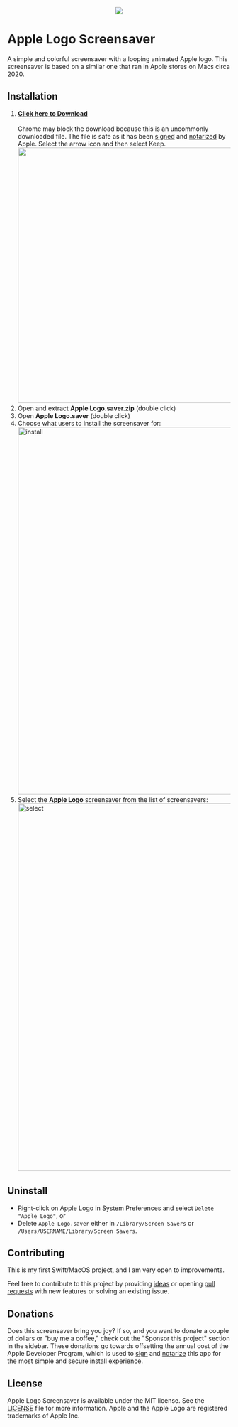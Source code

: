  <p align="center">
  <img src="https://user-images.githubusercontent.com/1007085/235318017-180160bc-756e-4905-b487-612675dede30.gif"/> 
 </p>

# Apple Logo Screensaver

A simple and colorful screensaver with a looping animated Apple logo. This screensaver is based on a similar one that ran in Apple stores on Macs circa 2020.

## Installation
1. **[Click here to Download](https://github.com/TehNrd/Apple-Logo-Screensaver/releases/download/v1.0.0/Apple.Logo.saver.zip)**<br/><br/>Chrome may block the download because this is an uncommonly downloaded file. The file is safe as it has been [signed](https://developer.apple.com/documentation/security/code_signing_services) and [notarized](https://developer.apple.com/documentation/security/notarizing_macos_software_before_distribution) by Apple. Select the arrow icon and then select Keep.<br/><img width="575px" src="https://user-images.githubusercontent.com/1007085/235367241-89de1d73-b38d-4d88-bd8a-f2493acd5be2.png"/>
2. Open and extract **Apple Logo.saver.zip** (double click)
3. Open **Apple Logo.saver** (double click)
4. Choose what users to install the screensaver for:
   <img width="827" alt="install" src="https://user-images.githubusercontent.com/1007085/235328758-78f6631b-7f1c-40aa-b713-fa80120504d7.png">
5. Select the **Apple Logo** screensaver from the list of screensavers:
   <img width="827" alt="select" src="https://user-images.githubusercontent.com/1007085/235328770-a98e099b-fad8-4410-852d-b40fbb112331.png">

## Uninstall

- Right-click on Apple Logo in System Preferences and select `Delete "Apple Logo"`, or
- Delete `Apple Logo.saver` either in `/Library/Screen Savers` or `/Users/USERNAME/Library/Screen Savers`.

## Contributing

This is my first Swift/MacOS project, and I am very open to improvements.

Feel free to contribute to this project by providing [ideas](https://github.com/tehnrd/Apple-Logo-Screensaver/issues?q=is%3Aissue+is%3Aopen+sort%3Aupdated-desc) or opening [pull requests](https://github.com/tehnrd/Apple-Logo-Screensaver/pulls?q=is%3Apr+is%3Aopen+sort%3Aupdated-desc) with new features or solving an existing issue.

## Donations
Does this screensaver bring you joy? If so, and you want to donate a couple of dollars or "buy me a coffee," check out the "Sponsor this project" section in the sidebar. These donations go towards offsetting the annual cost of the Apple Developer Program, which is used to [sign](https://developer.apple.com/documentation/security/code_signing_services) and [notarize](https://developer.apple.com/documentation/security/notarizing_macos_software_before_distribution) this app for the most simple and secure install experience.

## License

Apple Logo Screensaver is available under the MIT license. See the [LICENSE](https://github.com/tehnrd/Apple-Logo-Screensaver/blob/master/LICENSE) file for more information. Apple and the Apple Logo are registered trademarks of Apple Inc.

